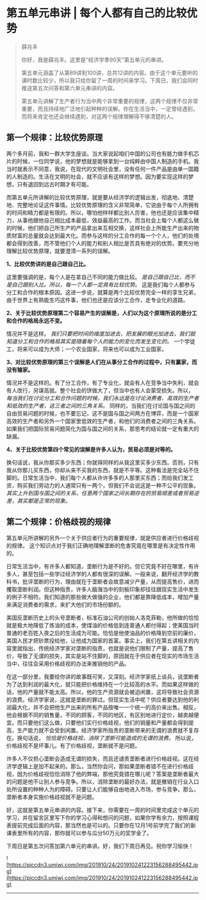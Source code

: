 # 第五单元串讲 | 每个人都有自己的比较优势

> 薛兆丰
> 
> 你好，我是薛兆丰。这里是“经济学季90天”第五单元的串讲。
> 
> 第五单元涵盖了从第89讲到100讲，总共12讲的内容。由于这个单元要听的课时数比较少，所以我只给你留了一周的时间来学习。下周日，我们会同时推送第五次问答和第六单元串讲的内容。
> 
> 第五单元讲解了生产者行为当中两个非常重要的规律，这两个规律不仅非常重要，而且持续地广泛地引起种种的误解。你在生活当中，一定曾经遇到，而将来肯定也还会继续遇到，对这两个规律理解得不够清楚的人。

## 第一个规律：比较优势原理

两个多月前，我和一群大学生座谈。当大家说起咱们中国的公司也有能力做手机芯片的时候，一位同学说，他的梦想就是能够拿到一台纯粹由中国人制造的手机。我当时就表示不同意，我说，在现代的文明社会里，没有任何一件产品是由单一国籍的人制造的。生活在文明的社会，就不应该有这样的梦想。因为要实现这样的梦想，只有退回到远古时期才有可能。

而第五单元所讲解的比较优势原理，就是要从经济学的逻辑出发，彻底地、清楚地、完整地论证这件事情。比较优势原理的含义非常简单，它说由于每个人所拥有的时间和精力都是有限的。所以，哪怕他样样都比别人厉害，他也还是应该集中精力，从事他跟他自己相比成本最低，效益最高的工作。而当社会上每个人都这么做的时候，他们把自己所生产的产品拿出来互相交换，这样社会上所能生产出来的物质财富的总量就会达到最大化。而参与这样的分工合作的每一个个人，他们的处境都会得到改善，而不管他们个人的能力和别人相比是否具有绝对的优势。要充分地理解比较优势原理，就要澄清一系列的误解。

 **1、比较优势讲的是自己跟自己比。**

这里要强调的是，每个人是在拿自己不同的能力做比较。 *是自己跟自己比，而不是自己跟别人比。所以，每一个人都一定具有比较优势。* 这是我们每个人都参与分工和合作的根本原因。这进一步说，就算是两个比较优势完全一样的孪生兄弟，由于世界上有熟能生巧这件事，他们也还是应该分工合作，走专业化的道路。

 **2、关于比较优势原理第二个容易产生的误解是，人们以为这个原理所说的是分工和合作的格局永远不变。**

情况并不是这样。 *我们只要把时间的维度加进去，把发展的眼光加进去，我们就知道分工和合作的格局其实是随着每个人的能力的变化而发生变化的。* 一个学徒工，将来可以成为大师；一个农业国家，将来也可以成为工业国家。

 **3、对比较优势原理的第三个误解是人们在从事分工合作的过程中，只有赢家，而没有输家。**

情况并不是这样的。有了分工合作，有了专业化，就会有人在竞争当中失利，就会有人改行，另谋高就。整个社会的饼做大了，但当中也有人会蒙受损失。所以， *每当我们在讨论分工和合作问题的时候，我们永远是在讨论消费者、高效的生产者和低效的生产者，这三者之间的三角关系。* 同样的，当我们在讨论国与国之间的自由贸易问题的时候，也不要忘记，这不是国与国之间两方在博弈，而是一个国家高效的生产者和另外一个国家里低效的生产者，和他们的消费者之间的三角关系。如果我们把国际贸易问题简化为国与国之间的关系，那思考的结论就一定有重大的缺漏。

 **4、关于比较优势第四个常见的误解是许多人认为，贸易必须是对等的。**

换句话说，我从你那买多少东西；你就得同样的从我这里买多少东西。否则，只有我从你那儿买东西，你却从来不买我的东西，就是不平等。这种看法是完全站不住脚的。日常生活当中，我们每个人都从许许多多的人那里买东西；而给我们发工资，购买我们劳动力的人通常只有一两个，但我们不会说这是一种不公平的现象。 *其实上升到国与国之间的关系，任意两个国家之间长期存在的贸易顺差或者贸易逆差，其实都是正常的现象。*

## 第二个规律：价格歧视的规律

第五单元所讲解的另外一个关于供应者行为的重要规律，就是供应者进行价格歧视的规律。 这个知识点对于我们正确地理解垄断的危害究竟在哪里是有决定性作用的。

日常生活当中，有许多人都知道，垄断行为是不好的。但它究竟不好在哪里，有许多人，甚至包括一些学过经济学的人都有很深的误解。一般来说，翻开经济学的教科书，批评垄断的行为，理由就在于垄断者会故意减少产量，从而提高售价，进而攫取垄断利润。但这种指责，许多人脑海当中的刻板印象却往往跟现实生活中发生的例子不相符。我们知道的那些做大做强的企业，他们都是靠降低成本，增加产量来满足消费者的需求，来扩大他们的市场份额的。

美国反垄断历史上的头号垄断者，标准石油公司的创始人洛克菲勒，他所做的恰恰就是极大地降低了炼油的成本，使煤油的价格低到连普通人都付得起；使美国当时普通的老百姓入夜之后的生活成为可能。恰恰是他使油品的价格降到空前的廉价，美国人民才把钞票投给他，让他成为国家的首富。事实上，我们在第五讲相关的内容里就指出，传统经济学家对垄断的指责，也就是说他们限制了产量，提高了售价，导致了无谓的损失，其实是站不住脚的，原因就在于供应者在现实的市场生活当中，往往会采用价格歧视的办法来推销他的产品。

在这一部分里，我要给你讲的故事既可笑，又深刻。经济学家纸上谈兵，说垄断者为了达到利润的最大化，就只能把价格维持在一个比较高的水平。而如果这样做的话，他的产量就不能太高。所以，他的生产资源就会被迫闲置，这将导致社会资源的浪费。经济学家说，这就是垄断的罪过。但现实生活中呢？供应者要达到他的利润最大化，并不会把他生产出来的所有产品按唯一一个统一的高价来出售。相反，他会根据不同的销售量，不同的顾客，不同的地区，有区别地进行定价，越卖越便宜。而只要他们这么做，只要他们实行价格歧视，他们的销量和产量都会得到提高，生产能力就不会受到闲置。经济学家所指责的垄断带来的无谓的浪费就不复存在。换句话说， *恰恰是价格歧视，消除了垄断可能造成的无谓的浪费。* 所以说，价格歧视不是坏事儿。有了价格歧视，垄断就不是问题。

许多人不仅担心垄断会造成无谓的损失，而且还谴责垄断者进行价格歧视。这在经济学逻辑上是加不起来的。那么，当然你会问，那如果垄断者错不在进行价格歧视，因为价格歧视恰恰消除了他的弊端，那他究竟错在哪儿呢？答案是垄断者最大的问题是他不让别人参与竞争。所以，消除垄断的最好办法，就是撤销在行业入口处所设置的种种人为的障碍。只要让人们能够自由地进入市场，参与竞争，那么，垄断者本身实施价格歧视就不是问题。

好，这就是第五单元串讲的内容。接下来，你需要在一周的时间里完成这个单元的学习，并在留言区里写下你的学习心得和想问的问题，如果你学有余力，按照课程表提前完成后面的内容，那当然也是可以的。只要你在12月1号前学完了我们的新课表里所有的内容，那你就可以参与瓜分50万元的奖学金了。

下周日是第五次问答加第六单元的串讲。好，我们下周日再见。祝你学习愉快！

![https://piccdn3.umiwi.com/img/201910/24/201910241223156288495442.jpg](https://piccdn3.umiwi.com/img/201910/24/201910241223156288495442.jpg)

---
